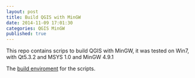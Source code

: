 ```yaml
---
layout: post
title: Build QGIS with MinGW
date: 2014-11-09 17:01:30
categories: QGIS MinGW
published: true
---
```


This repo contains scrips to build QGIS with MinGW, it was tested on Win7, with Qt5.3.2 and MSYS 1.0 and MinGW 4.9.1

The [build enviroment](https://github.com/t-hey/QGIS-MinGW/blob/master/README.md#build-environment) for the scripts.
